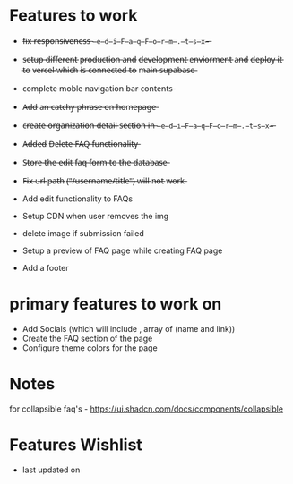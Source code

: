  # Features to work
 
 - f̶i̶x̶ r̶e̶s̶p̶o̶n̶s̶i̶v̶e̶n̶e̶s̶s̶ `̶e̶d̶i̶F̶a̶q̶F̶o̶r̶m̶.̶t̶s̶x̶`̶  
 - s̶e̶t̶u̶p̶ d̶i̶f̶f̶e̶r̶e̶n̶t̶ p̶r̶o̶d̶u̶c̶t̶i̶o̶n̶ a̶n̶d̶ d̶e̶v̶e̶l̶o̶p̶m̶e̶n̶t̶ e̶n̶v̶i̶o̶r̶m̶e̶n̶t̶ a̶n̶d̶ d̶e̶p̶l̶o̶y̶ i̶t̶ t̶o̶ v̶e̶r̶c̶e̶l̶ w̶h̶i̶c̶h̶ i̶s̶ c̶o̶n̶n̶e̶c̶t̶e̶d̶ t̶o̶ m̶a̶i̶n̶ s̶u̶p̶a̶b̶a̶s̶e̶
 - c̶o̶m̶p̶l̶e̶t̶e̶ m̶o̶b̶l̶e̶ n̶a̶v̶i̶g̶a̶t̶i̶o̶n̶ b̶a̶r̶ c̶o̶n̶t̶e̶n̶t̶s̶
 - A̶d̶d̶ a̶n̶ c̶a̶t̶c̶h̶y̶ p̶h̶r̶a̶s̶e̶ o̶n̶ h̶o̶m̶e̶p̶a̶g̶e̶
 - c̶r̶e̶a̶t̶e̶ o̶r̶g̶a̶n̶i̶z̶a̶t̶i̶o̶n̶ d̶e̶t̶a̶i̶l̶ s̶e̶c̶t̶i̶o̶n̶ i̶n̶ `̶e̶d̶i̶F̶a̶q̶F̶o̶r̶m̶.̶t̶s̶x̶`̶
 - A̶d̶d̶e̶d̶ D̶e̶l̶e̶t̶e̶ F̶A̶Q̶ f̶u̶n̶c̶t̶i̶o̶n̶a̶l̶i̶t̶y̶
 - S̶t̶o̶r̶e̶ t̶h̶e̶ e̶d̶i̶t̶ f̶a̶q̶ f̶o̶r̶m̶ t̶o̶ t̶h̶e̶ d̶a̶t̶a̶b̶a̶s̶e̶ 
 - F̶i̶x̶ u̶r̶l̶ p̶a̶t̶h̶ (̶"̶/̶u̶s̶e̶r̶n̶a̶m̶e̶/̶t̶i̶t̶l̶e̶"̶)̶ w̶i̶l̶l̶ n̶o̶t̶ w̶o̶r̶k̶



 - Add edit functionality to FAQs
 - Setup CDN when user removes the img
 - delete image if submission failed
 - Setup a preview of FAQ page while creating FAQ page
 - Add a footer

# primary features to work on

 - Add Socials (which will include , array of (name and link)) 
 - Create the FAQ section of the page
 - Configure theme colors for the page
  



# Notes

for collapsible faq's - https://ui.shadcn.com/docs/components/collapsible



# Features Wishlist

 - last updated on